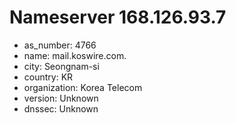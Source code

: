 # Nameserver 168.126.93.7

* as_number: 4766
* name: mail.koswire.com.
* city: Seongnam-si
* country: KR
* organization: Korea Telecom
* version: Unknown
* dnssec: Unknown
